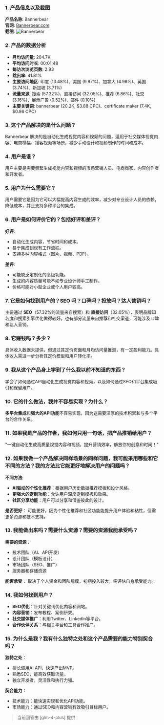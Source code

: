 ### 1. 产品信息以及截图

**产品名称**: Bannerbear  
**官网**: [Bannerbear.com](https://bannerbear.com)  
**截图**: ![Bannerbear](https://cdn-images.toolify.ai/170350409585498809.jpg)

### 2. 产品的数据分析

- **月均访问量**: 204.7K
- **平均访问时长**: 00:01:48
- **每访次浏览页数**: 2.93
- **跳出率**: 41.81%
- **主要访问地区**: 印度 (13.48%)、美国 (9.87%)、加拿大 (4.96%)、英国 (3.74%)、新加坡 (3.71%)
- **流量来源**: 搜索 (57.32%)、直接访问 (32.05%)、推荐 (6.86%)、社交 (3.16%)、展示广告 (0.52%)、邮件 (0.10%)
- **主要关键词**: bannerbear (20.2K, $3.88 CPC)、certificate maker (7.4K, $0.96 CPC)

### 3. 这个产品解决的是什么问题？

Bannerbear 解决的是自动化生成视觉内容和视频的问题，适用于社交媒体视觉内容、电商横幅、播客视频等场景，减少手动设计和视频制作的时间和成本。

### 4. 用户是谁？

用户主要是需要频繁生成视觉内容和视频的市场营销人员、电商商家、内容创作者和开发者。

### 5. 用户为什么需要它？

用户需要它是因为它可以大幅提高内容生成的效率，减少对专业设计人员的依赖，降低成本，并且支持多种平台的集成。

### 6. 用户是如何评价它的？包括好评和差评？

**好评**:
- 自动化生成内容，节省时间和成本。
- 易于集成到现有工作流程。
- 支持多种内容格式（图片、视频、PDF）。

**差评**:
- 可能缺乏定制化的高级功能。
- 生成的内容质量可能不如专业设计师手工制作。
- 价格可能对小型企业或个人用户较高。

### 7. 它是如何找到用户的？SEO 吗？口碑吗？投放吗？达人营销吗？

主要通过 **SEO**（57.32%的流量来自搜索）和 **直接访问**（32.05%），表明品牌知名度和搜索引擎优化做得较好。也有部分流量来自推荐和社交渠道，可能涉及口碑和达人营销。

### 8. 它赚钱吗？多少？

具体收入数据未提供，但通过其定价页面和月均访问量推测，有一定盈利能力。具体收入需进一步分析其定价模型和用户转化率。

### 9. 我从这个产品身上学到了什么我以前不知道的东西？

学会了如何通过API自动化生成视觉内容和视频，以及如何通过SEO和平台集成吸引和保留用户。

### 10. 它的什么做法，我并不容易实现？为什么？

**多平台集成**和**强大的API功能**不容易实现，因为这需要深厚的技术积累和与多个平台的合作关系。

### 11. 如果我是产品的作者，我如何只用一句话，把产品推销给用户？

"一键自动化生成高质量视觉内容和视频，提升营销效率，解放你的创意和时间！"

### 12. 如果我做一个产品解决同样场景的同样问题，我可能采用哪些和它不同的方法？我的方法比它能更好地解决用户的问题吗？

**不同方法**:
- **AI驱动的个性化推荐**：根据用户历史数据推荐模板和设计风格。
- **更强大的定制功能**：允许用户深度定制模板和效果。
- **社区分享功能**：用户可以分享和借鉴彼此的设计。

**是否更好**：
可能更好，因为个性化推荐和社区功能能提升用户体验和粘性，但需更多资源和技术支持。

### 13. 我能做出来吗？需要什么资源？需要的资源我能承受吗？

**需要的资源**：
- 技术团队（AI、API开发）
- 设计团队（模板设计）
- 市场团队（SEO、推广）
- 服务器和存储资源

**能否承受**：
取决于个人资金和团队规模，初期投入较大，需评估自身承受能力。

### 14. 我如何找到用户？

- **SEO优化**：针对关键词优化内容和网站。
- **内容营销**：发布教程、案例研究。
- **社交媒体推广**：利用Twitter、LinkedIn等平台。
- **合作伙伴关系**：与相关平台和工具合作推广。

### 15. 为什么是我？我有什么独特之处和这个产品需要的能力特别契合吗？

**独特之处**：
- 擅长调用AI API，快速产出MVP。
- 熟悉SEO，能高效获取流量。
- 独立开发者，灵活性和执行力强。

**契合能力**：
- 技术能力：能快速实现和优化API功能。
- 市场能力：通过SEO和内容营销有效吸引目标用户。

> 当前回答由 [glm-4-plus] 提供